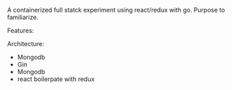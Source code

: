 A containerized full statck experiment using react/redux with go. Purpose to familiarize.

Features:

Architecture:

- Mongodb
- Gin
- Mongodb
- react boilerpate with redux
